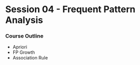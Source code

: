 # Session 04 - Frequent Pattern Analysis

### Course Outline

<ul>
  <li>Apriori</li>
  <li>FP Growth</li>
  <li>Association Rule</li>
</ul>
